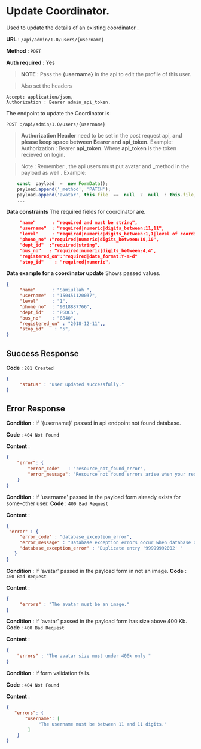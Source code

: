 
# Update Coordinator.

Used to update the details of an existing coordinator .

**URL** : `/api/admin/1.0/users/{username}`

**Method** : `POST`

**Auth required** : Yes
>**NOTE** : Pass the **{username}** in the api to edit the profile of this user.

>Also set the headers
```
Accept: application/json,
Authorization : Bearer admin_api_token.
```
The endpoint to update the Coordinator is
 ```
 POST :/api/admin/1.0/users/{username}
 ```

>**Authorization Header** need to be set in the post request api, **and please keep space between Bearer and api_token.**
>Example:  Authorization : Bearer **api_token**.
>Where **api_token** is the token recieved on login.

  >Note : Remember , the api users must put avatar and _method in the payload as well .
  Example:
  ```typescript
      const  payload  =  new FormData();
      payload.append('_method', 'PATCH');
      payload.append('avatar', this.file  ==  null  ?  null  : this.file, this.file  ==  null  ?  null  : this.file.name);
      ...
  ```
**Data constraints**   The  required fields for coordinator are.
```json
     "name"      : "required and must be string",
     "username"  : "required|numeric|digits_between:11,11",
     "level"     : "required|numeric|digits_between:1,1|level of coordinator is 2",
     "phone_no" :"required|numeric|digits_between:10,10",
     "dept_id"  :"required|string",
     "bus_no"   : "required|numeric|digits_between:4,4",
     "registered_on":"required|date_format:Y-m-d"
     "stop_id"    : "required|numeric",
```

**Data example for a coordinator update**   Shows passed values.

```json
{
     "name"      : "Samiullah ",
     "username"  : "150451120037",
     "level"     : "1",
     "phone_no"  : "9018887766",
     "dept_id"   : "PGDCS",
     "bus_no"    : "8840",
     "registered_on" : "2018-12-11",,
     "stop_id"    : "5",
}
```

## Success Response

**Code** : `201 Created`
```json
{
     "status" : "user updated successfully."
}
```
## Error Response

**Condition** : If '{username}'  passed in api endpoint not found database.

**Code** : `404 Not Found`

**Content** :

```json
{
    "error": {
        "error_code"   : "resource_not_found_error",
        "error_message": "Resource not found errors arise when your request is trying to access the resources not found in datbase."
    }
}
```
**Condition** : If 'username'  passed in the payload form already exists for some-other user.
**Code** : `400 Bad Request`

**Content** :

```json
{
 "error" : {
     "error_code" : "database_exception_error",
     "error_message" : "Database exception errors occur when database operations throw exception.",
     "database_exception_error" : "Duplicate entry '99999992002' "
   }
}
```
**Condition** : If  'avatar'  passed in the payload form in not an image.
**Code** : `400 Bad Request`

**Content** :

```json
{
     "errors" : "The avatar must be an image."
}
```
**Condition** : If  'avatar'  passed in the payload form has size above 400 Kb.
**Code** : `400 Bad Request`

**Content** :

```json
{
    "errors" : "The avatar size must under 400k only "
}
```
**Condition** : If form validation fails.

**Code** : `404 Not Found`

**Content** :

```json
{
   "errors": {
       "username": [
            "The username must be between 11 and 11 digits."
        ]
    }
}
```